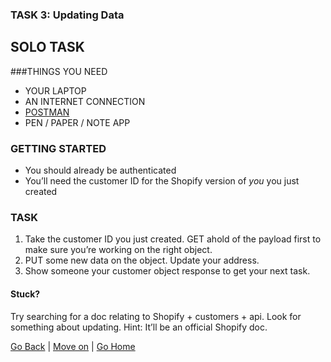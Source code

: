 ### TASK 3: Updating Data

## SOLO TASK

###THINGS YOU NEED
- YOUR LAPTOP
- AN INTERNET CONNECTION
- [POSTMAN](https://www.getpostman.com/)
- PEN / PAPER / NOTE APP

### GETTING STARTED
- You should already be authenticated
- You’ll need the customer ID for the Shopify version of *you* you just created

### TASK
1. Take the customer ID you just created. GET ahold of the payload first to make sure you’re working on the right object.
2. PUT some new data on the object. Update your address.
3. Show someone your customer object response to get your next task.

#### Stuck?
Try searching for a doc relating to Shopify + customers + api. Look for something about updating. Hint: It’ll be an official Shopify doc.

[Go Back](task2.md) | [Move on](task4.md) | [Go Home](index.md)
